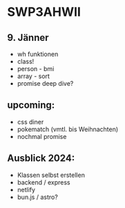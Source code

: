 # SWP3AHWII

## 9. Jänner

-   wh funktionen
-   class!
-   person - bmi
-   array - sort
-   promise deep dive?

## upcoming:

-   css diner
-   pokematch (vmtl. bis Weihnachten)
-   nochmal promise

## Ausblick 2024:

-   Klassen selbst erstellen
-   backend / express
-   netlify
-   bun.js / astro?
